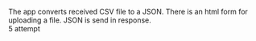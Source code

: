 The app converts received CSV file to a JSON. 
There is an html form for uploading a file. 
JSON is send in response.   
5 attempt